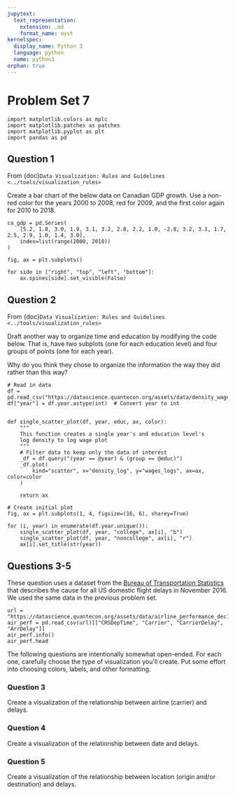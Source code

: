 ```yaml
---
jupytext:
  text_representation:
    extension: .md
    format_name: myst
kernelspec:
  display_name: Python 3
  language: python
  name: python3
orphan: true
---
```


# Problem Set 7

```{code-cell} python
import matplotlib.colors as mplc
import matplotlib.patches as patches
import matplotlib.pyplot as plt
import pandas as pd
```

## Question 1

From {doc}`Data Visualization: Rules and Guidelines <../tools/visualization_rules>`

Create a bar chart of the below data on Canadian GDP growth.
Use a non-red color for the years 2000 to 2008, red for
2009, and the first color again for 2010 to 2018.

```{code-cell} python
ca_gdp = pd.Series(
    [5.2, 1.8, 3.0, 1.9, 3.1, 3.2, 2.8, 2.2, 1.0, -2.8, 3.2, 3.1, 1.7, 2.5, 2.9, 1.0, 1.4, 3.0],
    index=list(range(2000, 2018))
)

fig, ax = plt.subplots()

for side in ["right", "top", "left", "bottom"]:
    ax.spines[side].set_visible(False)
```

## Question 2

From {doc}`Data Visualization: Rules and Guidelines <../tools/visualization_rules>`

Draft another way to organize time and education by modifying the code below.
That is, have two subplots (one for each
education level) and four groups of points (one for each year).

Why do you think they chose to organize the information the way they
did rather than this way?

```{code-cell} python
# Read in data
df = pd.read_csv("https://datascience.quantecon.org/assets/data/density_wage_data.csv")
df["year"] = df.year.astype(int)  # Convert year to int


def single_scatter_plot(df, year, educ, ax, color):
    """
    This function creates a single year's and education level's
    log density to log wage plot
    """
    # Filter data to keep only the data of interest
    _df = df.query("(year == @year) & (group == @educ)")
    _df.plot(
        kind="scatter", x="density_log", y="wages_logs", ax=ax, color=color
    )

    return ax

# Create initial plot
fig, ax = plt.subplots(1, 4, figsize=(16, 6), sharey=True)

for (i, year) in enumerate(df.year.unique()):
    single_scatter_plot(df, year, "college", ax[i], "b")
    single_scatter_plot(df, year, "noncollege", ax[i], "r")
    ax[i].set_title(str(year))
```

## Questions 3-5

These question uses a dataset from the [Bureau of Transportation
Statistics](https://www.transtats.bts.gov/OT_Delay/OT_DelayCause1.asp)
that describes the cause for all US domestic flight delays
in November 2016. We used the same data in the previous problem set.

```{code-cell} python
url = "https://datascience.quantecon.org/assets/data/airline_performance_dec16.csv.zip"
air_perf = pd.read_csv(url)[["CRSDepTime", "Carrier", "CarrierDelay", "ArrDelay"]]
air_perf.info()
air_perf.head
```

The following questions are intentionally somewhat open-ended. For
each one, carefully choose the type of visualization you'll create.
Put some effort into choosing colors, labels, and other
formatting.

### Question 3

Create a visualization of the relationship between airline (carrier)
and delays.

### Question 4

Create a visualization of the relationship between date and delays.

### Question 5

Create a visualization of the relationship between location (origin
and/or destination) and delays.

